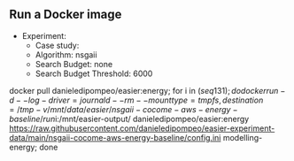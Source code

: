 
## Run a Docker image

 - Experiment: 
   - Case study: 
   - Algorithm: nsgaii
   - Search Budget: none
   - Search Budget Threshold: 6000

docker pull danieledipompeo/easier:energy; for i in $(seq 1 31); do docker run -d --log-driver=journald --rm --mount type=tmpfs,destination=/tmp -v /mnt/data/easier/nsgaii-cocome-aws-energy-baseline/run$i:/mnt/easier-output/ danieledipompeo/easier:energy https://raw.githubusercontent.com/danieledipompeo/easier-experiment-data/main/nsgaii-cocome-aws-energy-baseline/config.ini modelling-energy; done 

